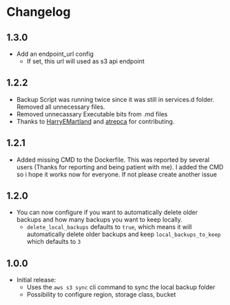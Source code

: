 # Changelog

## 1.3.0

- Add an endpoint_url config
  - If set, this url will used as s3 api endpoint

## 1.2.2

- Backup Script was running twice since it was still in services.d folder. Removed all unnecessary files.
- Removed unnecassary Executable bits from .md files
- Thanks to [HarryEMartland](https://github.com/HarryEMartland) and [atrepca](https://github.com/atrepca) for contributing.

## 1.2.1

- Added missing CMD to the Dockerfile. This was reported by several users (Thanks for reporting and being patient with me). I added the CMD so i hope it works now for everyone. If not please create another issue

## 1.2.0

- You can now configure if you want to automatically delete older backups and how many backups you want to keep locally.
  - `delete_local_backups` defaults to `true`, which means it will automatically delete older backups and keep `local_backups_to_keep` which defaults to `3`

## 1.0.0

- Initial release:
  - Uses the `aws s3 sync` cli command to sync the local backup folder
  - Possibility to configure region, storage class, bucket
